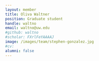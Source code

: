 ```yaml
---
layout: member
title: Oliva Waltner
position: Graduate student
handle: waltno
email: waltno@uw.edu
#github: waltno
#scholar: FXrlFeYAAAAJ
image: /images/team/stephen-gonzalez.jpg
#cv: 
alumni: false
---
```




